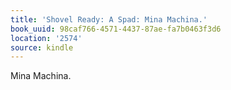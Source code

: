 ```yaml
---
title: 'Shovel Ready: A Spad: Mina Machina.'
book_uuid: 98caf766-4571-4437-87ae-fa7b0463f3d6
location: '2574'
source: kindle
---
```


Mina Machina.